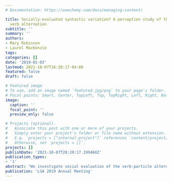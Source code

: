 ```yaml
---
# Documentation: https://wowchemy.com/docs/managing-content/

title: Socially-evaluated syntactic variation? A perception study of the English particle
  verb alternation
subtitle: ''
summary: ''
authors:
- Mary Robinson
- Laurel MacKenzie
tags:
categories: []
date: '2019-01-03'
lastmod: 2021-10-07T16:20:17-04:00
featured: false
draft: false

# Featured image
# To use, add an image named `featured.jpg/png` to your page's folder.
# Focal points: Smart, Center, TopLeft, Top, TopRight, Left, Right, BottomLeft, Bottom, BottomRight.
image:
  caption: ''
  focal_point: ''
  preview_only: false

# Projects (optional).
#   Associate this post with one or more of your projects.
#   Simply enter your project's folder or file name without extension.
#   E.g. `projects = ["internal-project"]` references `content/project/deep-learning/index.md`.
#   Otherwise, set `projects = []`.
projects: []
publishDate: '2021-10-07T20:20:17.199468Z'
publication_types:
- '1'
abstract: "We investigate social evaluation of the verb-particle alternation in English (e.g. *I took the trash out* ~ *I took out the trash*). Kroch and Small (1978) find that radio show hosts use the verb-particle-object order more than their guests, presumably to adhere to prescriptive norms disfavoring sentence-final prepositions. Our perception study, which employs Labov et al.'s (2011) newscaster paradigm, assesses this claim. Newscasters produced either the verb-particle-object order or the verb-object-particle order sentence-finally, although ratings between these two conditions did not differ significantly. This suggests that, despite Kroch and Small’s findings, listeners do not socially evaluate this alternation in perception."
publication: 'LSA 2019 Annual Meeting'
---
```

